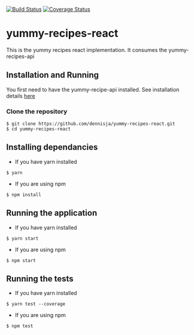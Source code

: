 [![Build Status](https://travis-ci.org/dennisja/yummy-recipes-react.svg?branch=master)](https://travis-ci.org/dennisja/yummy-recipes-react)
[![Coverage Status](https://coveralls.io/repos/github/dennisja/yummy-recipes-react/badge.svg?branch=master)](https://coveralls.io/github/dennisja/yummy-recipes-react?branch=master)

# yummy-recipes-react

This is the yummy recipes react implementation. It consumes the yummy-recipes-api

## Installation and Running
You first need to have the yummy-recipe-api installed.
See installation details [here](https://github.com/dennisja/yummy-recipes-api) 
### Clone the repository
```
$ git clone https://github.com/dennisja/yummy-recipes-react.git
$ cd yummy-recipes-react
```

## Installing dependancies

- If you have yarn installed
```
$ yarn
```

- If you are using npm
```
$ npm install
```

## Running the application

- If you have yarn installed
```
$ yarn start
```

- If you are using npm
```
$ npm start
```

## Running the tests

- If you have yarn installed
```
$ yarn test --coverage 
```

- If you are using npm
```
$ npm test
```

